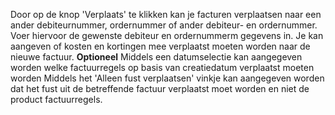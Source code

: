 Door op de knop 'Verplaats' te klikken kan je facturen verplaatsen naar een ander debiteurnummer, ordernummer of ander debiteur- en ordernummer.
Voer hiervoor de gewenste debiteur en ordernummerm gegevens in.
Je kan aangeven of kosten en kortingen mee verplaatst moeten worden naar de nieuwe factuur.
**Optioneel**
Middels een datumselectie kan aangegeven worden welke factuurregels op basis van creatiedatum verplaatst moeten worden
Middels het 'Alleen fust verplaatsen' vinkje kan aangegeven worden dat het fust uit de betreffende factuur verplaatst moet worden en niet de product factuurregels.
